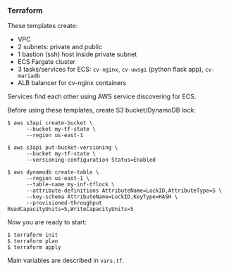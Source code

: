 ### Terraform

These templates create:
* VPC
* 2 subnets: private and public
* 1 bastion (ssh) host inside private subnet
* ECS Fargate cluster
* 3 tasks/services for ECS: `cv-nginx`, `cv-uwsgi` (python flask app), `cv-mariadb`
* ALB balancer for cv-nginx containers

Services find each other using AWS service discovering for ECS.

Before using these templates, create S3 bucket/DynamoDB lock:
```
$ aws s3api create-bucket \
      --bucket my-tf-state \
      --region us-east-1

$ aws s3api put-bucket-versioning \
      --bucket my-tf-state \
      --versioning-configuration Status=Enabled
```
```
$ aws dynamodb create-table \
      --region us-east-1 \
      --table-name my-inf-tflock \
      --attribute-definitions AttributeName=LockID,AttributeType=S \
      --key-schema AttributeName=LockID,KeyType=HASH \
      --provisioned-throughput ReadCapacityUnits=5,WriteCapacityUnits=5
```
Now you are ready to start:
```
$ terraform init
$ terraform plan
$ terraform apply
```
Main variables are described in `vars.tf`.